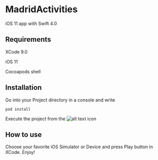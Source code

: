 # MadridActivities

iOS 11 app with Swift 4.0

## Requirements

XCode 9.0

iOS 11

Cocoapods shell


## Installation

Go into your Project directory in a console and write

`pod install`

Execute the project from the ![alt text](https://i.imgur.com/VJOD32P.png "xcworkspace") icon

## How to use

Choose your favorite iOS Simulator or Device and press Play button in XCode. Enjoy!


